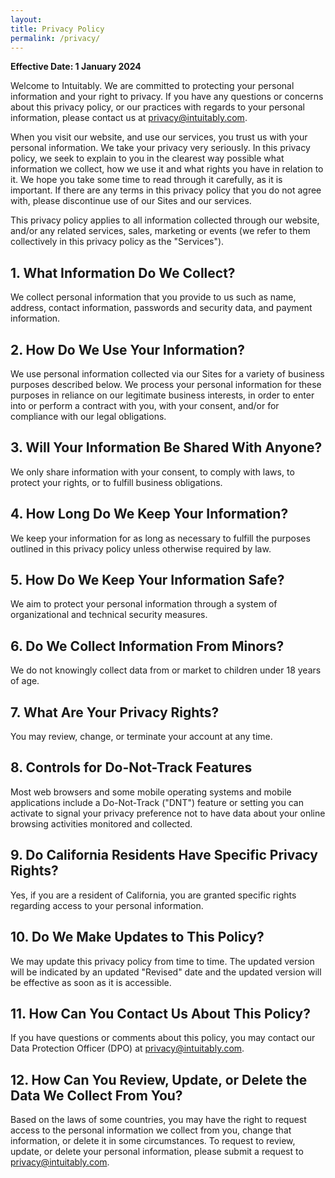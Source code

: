 ```yaml
---
layout:
title: Privacy Policy
permalink: /privacy/
---
```


**Effective Date: 1 January 2024**

Welcome to Intuitably. We are committed to protecting your personal information and your right to privacy. If you have any questions or concerns about this privacy policy, or our practices with regards to your personal information, please contact us at privacy@intuitably.com.

When you visit our website, and use our services, you trust us with your personal information. We take your privacy very seriously. In this privacy policy, we seek to explain to you in the clearest way possible what information we collect, how we use it and what rights you have in relation to it. We hope you take some time to read through it carefully, as it is important. If there are any terms in this privacy policy that you do not agree with, please discontinue use of our Sites and our services.

This privacy policy applies to all information collected through our website, and/or any related services, sales, marketing or events (we refer to them collectively in this privacy policy as the "Services").

## 1. What Information Do We Collect?

We collect personal information that you provide to us such as name, address, contact information, passwords and security data, and payment information.

## 2. How Do We Use Your Information?

We use personal information collected via our Sites for a variety of business purposes described below. We process your personal information for these purposes in reliance on our legitimate business interests, in order to enter into or perform a contract with you, with your consent, and/or for compliance with our legal obligations.

## 3. Will Your Information Be Shared With Anyone?

We only share information with your consent, to comply with laws, to protect your rights, or to fulfill business obligations.

## 4. How Long Do We Keep Your Information?

We keep your information for as long as necessary to fulfill the purposes outlined in this privacy policy unless otherwise required by law.

## 5. How Do We Keep Your Information Safe?

We aim to protect your personal information through a system of organizational and technical security measures.

## 6. Do We Collect Information From Minors?

We do not knowingly collect data from or market to children under 18 years of age.

## 7. What Are Your Privacy Rights?

You may review, change, or terminate your account at any time.

## 8. Controls for Do-Not-Track Features

Most web browsers and some mobile operating systems and mobile applications include a Do-Not-Track ("DNT") feature or setting you can activate to signal your privacy preference not to have data about your online browsing activities monitored and collected.

## 9. Do California Residents Have Specific Privacy Rights?

Yes, if you are a resident of California, you are granted specific rights regarding access to your personal information.

## 10. Do We Make Updates to This Policy?

We may update this privacy policy from time to time. The updated version will be indicated by an updated "Revised" date and the updated version will be effective as soon as it is accessible.

## 11. How Can You Contact Us About This Policy?

If you have questions or comments about this policy, you may contact our Data Protection Officer (DPO) at privacy@intuitably.com.

## 12. How Can You Review, Update, or Delete the Data We Collect From You?

Based on the laws of some countries, you may have the right to request access to the personal information we collect from you, change that information, or delete it in some circumstances. To request to review, update, or delete your personal information, please submit a request to privacy@intuitably.com.
